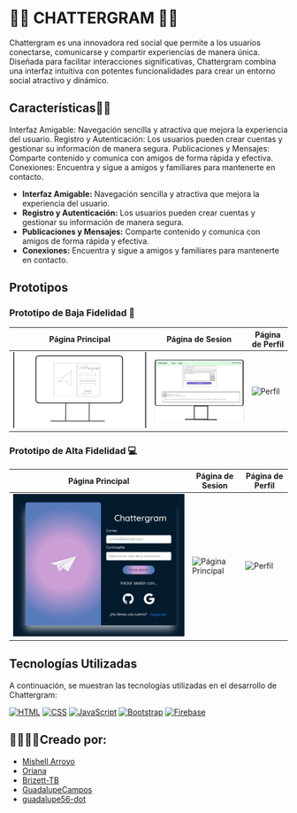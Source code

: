 # 💯💯 CHATTERGRAM 💯💯 </div>

Chattergram es una innovadora red social que permite a los usuarios conectarse, comunicarse y compartir experiencias de manera única. Diseñada para facilitar interacciones significativas, Chattergram combina una interfaz intuitiva con potentes funcionalidades para crear un entorno social atractivo y dinámico.

## Características📜📜
Interfaz Amigable: Navegación sencilla y atractiva que mejora la experiencia del usuario.
Registro y Autenticación: Los usuarios pueden crear cuentas y gestionar su información de manera segura.
Publicaciones y Mensajes: Comparte contenido y comunica con amigos de forma rápida y efectiva.
Conexiones: Encuentra y sigue a amigos y familiares para mantenerte en contacto.
- **Interfaz Amigable:** Navegación sencilla y atractiva que mejora la experiencia del usuario.
- **Registro y Autenticación:** Los usuarios pueden crear cuentas y gestionar su información de manera segura.
- **Publicaciones y Mensajes:** Comparte contenido y comunica con amigos de forma rápida y efectiva.
- **Conexiones:** Encuentra y sigue a amigos y familiares para mantenerte en contacto.

## Prototipos

### Prototipo de Baja Fidelidad 📝

| Página Principal | Página de Sesion |  Página de Perfil   |
| ---------------- | -------------------- | -------------------  |
| ![Inicio de Sesión](./assets/img/image.png) | ![Página Principal](./assets/img/image-1.png) | ![Perfil](./assets/img/Anotación%202024-10-29%20235034.png)

### Prototipo de Alta Fidelidad 💻

| Página Principal | Página de Sesion |  Página de Perfil   |
| ---------------- | -------------------- | -------------------  |
| ![Inicio de Sesión](./assets/img/WhatsApp%20Image%202024-10-29%20at%2010.48.25%20PM.jpeg) | ![Página Principal](./assets/img/Anotación%202024-10-29%20233130.png) | ![Perfil](./assets/img/Anotación%202024-10-29%20233144%20(2).png)

## Tecnologías Utilizadas

A continuación, se muestran las tecnologías utilizadas en el desarrollo de Chattergram:

[![HTML](https://img.shields.io/badge/HTML-%23E34F26.svg?logo=html5&logoColor=white)](#)
[![CSS](https://img.shields.io/badge/CSS-1572B6?logo=css3&logoColor=fff)](#)
[![JavaScript](https://img.shields.io/badge/JavaScript-F7DF1E?logo=javascript&logoColor=000)](#)
[![Bootstrap](https://img.shields.io/badge/-Bootstrap-563D7C?style=flat-square&logo=bootstrap)](#)
[![Firebase](https://img.shields.io/badge/Firebase-FFCA28?style=flat-square&logo=firebase&logoColor=black)](#)

## 👩‍💻👩‍💻Creado por: 

* [Mishell Arroyo](https://github.com/Mishell-A)
* [Oriana](https://github.com/ori27-ops)
* [Brizett-TB](https://github.com/Brizett-TB)
* [GuadalupeCampos](https://github.com/GuadalupeCampos)
* [guadalupe56-dot](https://github.com/guadalupe56-dot)
